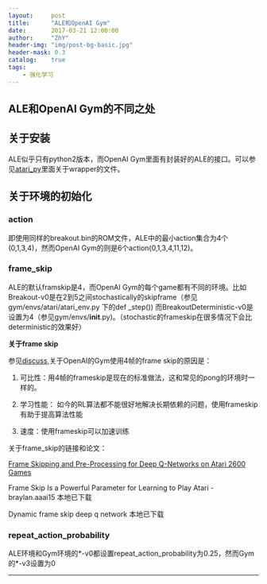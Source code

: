 ```yaml
---
layout:     post
title:      "ALE和OpenAI Gym"
date:       2017-03-21 12:00:00
author:     "ZhY"
header-img: "img/post-bg-basic.jpg"
header-mask: 0.3
catalog:    true
tags:
    - 强化学习
---
```


## ALE和OpenAI Gym的不同之处

## 关于安装

ALE似乎只有python2版本，而OpenAI Gym里面有封装好的ALE的接口。可以参见[atari_py][1]里面关于wrapper的文件。

## 关于环境的初始化

### action

即使用同样的breakout.bin的ROM文件，ALE中的最小action集合为4个(0,1,3,4)，然而OpenAI Gym的则是6个action(0,1,3,4,11,12)。

### frame_skip

ALE的默认framskip是4，而OpenAI Gym的每个game都有不同的环境。比如Breakout-v0是在2到5之间stochastically的skipframe（参见gym/envs/atari/atari_env.py 下的def _step()) 而BreakoutDeterministic-v0是设置为4（参见gym/envs/__init__.py)。（stochastic的frameskip在很多情况下会比deterministic的效果好）

**关于frame skip**

参见[discuss][2],关于OpenAI的Gym使用4帧的frame skip的原因是：

1) 可比性：用4帧的frameskip是现在的标准做法，这和常见的pong的环境时一样的。

2) 学习性能： 如今的RL算法都不能很好地解决长期依赖的问题，使用frameskip有助于提高算法性能

3) 速度：使用frameskip可以加速训练

关于frame_skip的链接和论文：

[Frame Skipping and Pre-Processing for Deep Q-Networks on Atari 2600 Games][3]

Frame Skip Is a Powerful Parameter for Learning to Play Atari - braylan.aaai15 本地已下载

Dynamic frame skip deep q network 本地已下载


### repeat_action_probability

ALE环境和Gym环境的*-v0都设置repeat_action_probability为0.25，然而Gym的*-v3设置为0



---
[1]:https://github.com/openai/atari-py/tree/master/atari_py
[2]:https://discuss.openai.com/t/why-use-frameskip-in-a-realtime-environment/502/3
[3]:https://danieltakeshi.github.io/2016/11/25/frame-skipping-and-preprocessing-for-deep-q-networks-on-atari-2600-games/








